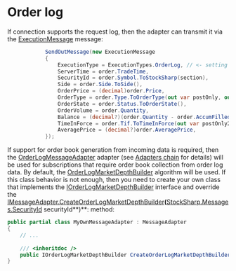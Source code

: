 # Order log

If connection supports the request log, then the adapter can transmit it via the [ExecutionMessage](xref:StockSharp.Messages.ExecutionMessage) message:

```cs
			SendOutMessage(new ExecutionMessage
			{
				ExecutionType = ExecutionTypes.OrderLog, // <- setting the flag that the message contains olive OL
				ServerTime = order.TradeTime,
				SecurityId = order.Symbol.ToStockSharp(section),
				Side = order.Side.ToSide(),
				OrderPrice = (decimal)order.Price,
				OrderType = order.Type.ToOrderType(out var postOnly, out _),
				OrderState = order.Status.ToOrderState(),
				OrderVolume = order.Quantity,
				Balance = (decimal?)(order.Quantity - order.AccumFilled),
				TimeInForce = order.Tif.ToTimeInForce(out var postOnly2),
				AveragePrice = (decimal?)order.AveragePrice,
			});
```

If support for order book generation from incoming data is required, then the [OrderLogMessageAdapter](xref:StockSharp.Algo.OrderLogMessageAdapter) adapter (see [Adapters chain](Messages_adapters_chain.md) for details) will be used for subscriptions that require order book collection from order log data. By default, the [OrderLogMarketDepthBuilder](xref:StockSharp.Messages.OrderLogMarketDepthBuilder) algorithm will be used. If this class behavior is not enough, then you need to create your own class that implements the [IOrderLogMarketDepthBuilder](xref:StockSharp.Messages.IOrderLogMarketDepthBuilder) interface and override the [IMessageAdapter.CreateOrderLogMarketDepthBuilder](xref:StockSharp.Messages.IMessageAdapter.CreateOrderLogMarketDepthBuilder(StockSharp.Messages.SecurityId))**(**[StockSharp.Messages.SecurityId](xref:StockSharp.Messages.SecurityId) securityId**)**: method: 

```cs
public partial class MyOwnMessageAdapter : MessageAdapter
{
	// ...
	
	/// <inheritdoc />
	public IOrderLogMarketDepthBuilder CreateOrderLogMarketDepthBuilder(SecurityId securityId) => new MyOwnOrderLogMarketDepthBuilder();
}
```
